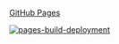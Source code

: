 [GitHub Pages](https://savenkonikita.github.io/ahj-animations-collapse/)

[![pages-build-deployment](https://github.com/SavenkoNikita/ahj-animations-collapse/actions/workflows/pages/pages-build-deployment/badge.svg)](https://github.com/SavenkoNikita/ahj-animations-collapse/actions/workflows/pages/pages-build-deployment)
